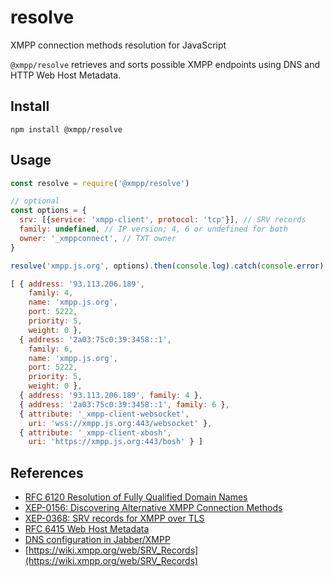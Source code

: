 resolve
=======

XMPP connection methods resolution for JavaScript

`@xmpp/resolve` retrieves and sorts possible XMPP endpoints using DNS and HTTP Web Host Metadata.

## Install

```
npm install @xmpp/resolve
```

## Usage

```javascript
const resolve = require('@xmpp/resolve')

// optional
const options = {
  srv: [{service: 'xmpp-client', protocol: 'tcp'}], // SRV records
  family: undefined, // IP version; 4, 6 or undefined for both
  owner: '_xmppconnect', // TXT owner
}

resolve('xmpp.js.org', options).then(console.log).catch(console.error)
```

```javascript
[ { address: '93.113.206.189',
    family: 4,
    name: 'xmpp.js.org',
    port: 5222,
    priority: 5,
    weight: 0 },
  { address: '2a03:75c0:39:3458::1',
    family: 6,
    name: 'xmpp.js.org',
    port: 5222,
    priority: 5,
    weight: 0 },
  { address: '93.113.206.189', family: 4 },
  { address: '2a03:75c0:39:3458::1', family: 6 },
  { attribute: '_xmpp-client-websocket',
    uri: 'wss://xmpp.js.org:443/websocket' },
  { attribute: '_xmpp-client-xbosh',
    uri: 'https://xmpp.js.org:443/bosh' } ]
```

## References

* [RFC 6120 Resolution of Fully Qualified Domain Names](https://xmpp.org/rfcs/rfc6120.html#tcp-resolution)
* [XEP-0156: Discovering Alternative XMPP Connection Methods](https://xmpp.org/extensions/xep-0156.html)
* [XEP-0368: SRV records for XMPP over TLS](https://xmpp.org/extensions/xep-0368.html)
* [RFC 6415 Web Host Metadata](https://tools.ietf.org/html/rfc6415)
* [DNS configuration in Jabber/XMPP](https://prosody.im/doc/dns)
* [https://wiki.xmpp.org/web/SRV_Records](https://wiki.xmpp.org/web/SRV_Records)
